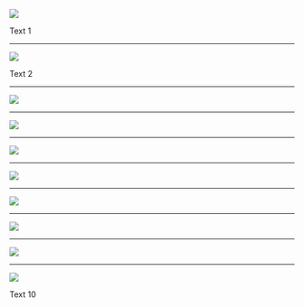 <!-- Page 1 -->
![](./images/1.png)

Text 1


----

<!-- Page 2 -->
![](./images/2.png)

Text 2


----

<!-- Page 3 -->
![](./images/3.png)




----

<!-- Page 4 -->
![](./images/4.png)




----

<!-- Page 5 -->
![](./images/5.png)




----

<!-- Page 6 -->
![](./images/6.png)




----

<!-- Page 7 -->
![](./images/7.png)




----

<!-- Page 8 -->
![](./images/8.png)




----

<!-- Page 9 -->
![](./images/9.png)




----

<!-- Page 10 -->
![](./images/10.png)

Text 10
